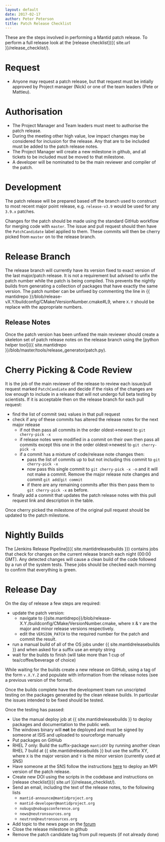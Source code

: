 ```yaml
---
layout: default
date: 2017-02-17
author: Peter Peterson
title: Patch Release Checklist
---
```


These are the steps involved in performing a Mantid patch release.  To perform a full release look at the [release checklist]({{ site.url }}/release_checklist/).

# Request

* Anyone may request a patch release, but that request must be intially approved by Project manager (Nick) or one of the team leaders (Pete or Mattieu).

# Authorisation

* The Project Manager and Team leaders must meet to authorise the patch release.
* During the meeting other high value, low impact changes may be considered for inclusion for the release.  Any that are to be included must be added to the patch release notes.
* The Project Manager will create a new milestone in github, and all tickets to be included must be moved to that milestone.
* A developer will be nominated to be the main reviewer and compiler of the patch.

# Development

The patch release will be prepared based off the branch used to construct to most recent major point release, e.g. `release-v3.9` would be used for any `3.9.x` patches.

Changes for the patch should be made using the standard GitHub workflow for merging code with `master`. The issue and pull request should then have the `PatchCandidate` label applied to them. These
commits will then be cherry picked from `master` on to the release branch.

# Release Branch

The release branch will currently have its version fixed to exact version of the last major/patch release. It is not a requirement but advised to unfix the patch number while the patch is being compiled. This prevents the
nightly builds from generating a collection of packages that have exactly the same version. The patch number can be unfixed by commenting the line in
{{ mantidrepo }}/blob/release-vX.Y/buildconfig/CMake/VersionNumber.cmake#L9, where `X.Y` should be replace with the appropriate numbers.

## Release Notes

Once the patch version has been unfixed the main reviewer should create a skeleton set of patch release notes on the release branch using
the [python helper tool]({{ site.mantidrepo }}/blob/master/tools/release_generator/patch.py).


# Cherry Picking & Code Review

It is the job of the main reviewer of the release to review each issue/pull request marked `PatchCandiate` and decide if the risks of the changes are low enough to include in a release that will not undergo full beta testing
by scientists. If it is acceptable then on the release branch for each pull request:

* find the list of commit `SHA1` values in that pull request
* check if any of these commits has altered the release notes for the next major release
  * if not then pass all commits in the order oldest->newest to `git cherry-pick -x`
  * if release notes were modified in a commit on their own then pass all commits except this one in the order oldest->newest to `git cherry-pick -x`
  * if a commit has a mixture of code/release note changes then:
    * pass the list of commits up to but not including this commit to `git cherry-pick -x`
    * now pass this single commit to `git cherry-pick -x -n` and it will not make a commit. Remove the major release note changes and commit `git add`/`git commit`
    * if there are any remaining commits after this then pass them to `git cherry-pick -x` as before.
* finally add a commit that updates the patch release notes with this pull request link and description in the table.

Once cherry picked the milestone of the original pull request should be updated to the patch milestone.

# Nightly Builds

The [Jenkins Release Pipeline]({{ site.mantidreleasebuilds }}) contains jobs that check for changes on the current release branch each night (00:00 GMT). Any detected changes will cause a clean build of the code followed by a run of the system tests. These jobs should be checked each morning to confirm that everything is green.

# Release Day

On the day of release a few steps are required:

* update the patch version:
  * navigate to {{site.mantidrepo}}/blob/release-X.Y./buildconfig/CMake/VersionNumber.cmake, where `X` & `Y` are the major and minor release versions respectively.
  * edit the `VERSION_PATCH` to the required number for the patch and commit the result.
* run a manual build of all of the OS jobs under {{ site.mantidreleasebuilds }} and when asked for a suffix use an empty string
* wait for the builds to finish (will take more than 1 cup of tea/coffee/beverage of choice)

While waiting for the builds create a new release on GitHub, using a tag of the form `v.X.Y.Z` and populate with information from the release notes (see a previous version of the format).

Once the builds complete have the development team run unscripted testing on the packages generated by the clean release builds. In particular the issues intended to be fixed should be tested.

Once the testing has passed:

* Use the manual deploy job at {{ site.mantidreleasebuilds }} to deploy packages and documentation to the public web.
* The windows binary will **not** be deployed and must be signed by someone at ISIS and uploaded to sourceforge manually
* Put packages on GitHub
* RHEL 7 only: Build the suffix-package `mantidXY` by running another clean RHEL 7 build at {{ site.mantidreleasebuilds }} but use the suffix XY, where `X` is the major version and `Y` is the minor version (currently used at SNS)
* Have someone at the SNS follow the instructions [here](http://www.mantidproject.org/Fermi_cluster_at_ORNL) to deploy an MPI version of the patch release.
* Create new DOI using the scripts in the codebase and instructions on [release checklist]({{ site.url }}/release_checklist/).
* Send an email, including the text of the release notes, to the following lists
  * `mantid-announce@mantidproject.org`
  * `mantid-developer@mantidproject.org`
  * `nobugs@nobugsconference.org`
  * `news@neutronsources.org`
  * `neutron@neutronsources.org`
* Add topic to the news page on the [forum](http://forum.mantidproject.org/)
* Close the release milestone in github
* Remove the patch candidate tag from pull requests (if not already done)
